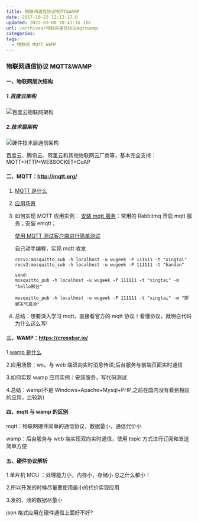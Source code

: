 ```yaml
---
title: 物联网通信协议MQTT&WAMP
date: 2017-10-23 12:12:17.0
updated: 2022-03-08 10:43:16.186
url: /archives/物联网通信协议mqttwamp
categories:
tags:
  - 物联网 MQTT WAMP
---
```


### 物联网通信协议 MQTT&WAMP

#### 一、物联网层次结构

##### 1.百度云架构

![百度云物联网架构](https://doc.bce.baidu.com/bce-documentation/IOT/overview_01.png)

  <!--more-->

##### 2.技术层架构

![硬件技术层通信架构](https://timgsa.baidu.com/timg?image&quality=80&size=b9999_10000&sec=1539402648576&di=6ed421d80ee289e786668d22e8ea57b5&imgtype=jpg&src=http%3A%2F%2Fimg1.imgtn.bdimg.com%2Fit%2Fu%3D1948897941%2C3581956780%26fm%3D214%26gp%3D0.jpg)

百度云、腾讯云、阿里云和其他物联网云厂商等，基本完全支持：MQTT+HTTP+WEBSOCKET+CoAP

#### 二、MQTT：http://mqtt.org/

1. [MQTT 是什么](https://www.jianshu.com/p/a7599ae21d4a)

2. [应用场景](https://www.jianshu.com/p/d726663efaa9)

3. 如何实现 MQTT 应用实例：
   [安装 mqtt 服务](https://github.com/mqtt/mqtt.github.io/wiki/servers)：常用的 Rabbitmq 开启 mqtt 服务；安装 emqtt；

   [使用 MQTT 测试客户端进行简单测试](https://blog.csdn.net/swedenfeng/article/details/53510048)

   自己动手编程，实现 mqtt 收发

   ```
   recv1:mosquitto_sub -h localhost -u wugeek -P 111111 -t "xingtai"
   recv2:mosquitto_sub -h localhost -u wugeek -P 111111 -t "handan"

   send:
   mosquitto_pub -h localhost -u wugeek -P 111111 -t "xingtai" -m "hello邢台"

   mosquitto_pub -h localhost -u wugeek -P 111111 -t "xingtai" -m "邯郸天气真冷"
   ```

4. 总结：想要深入学习 mqtt，直接看官方的 mqtt 协议！看懂协议，就明白代码为什么这么写!

#### 三、WAMP：https://crossbar.io/

1.[wamp 是什么](https://wamp-proto.org/)

2.应用场景：ws，与 web 端双向实时消息传递;后台服务与前端页面实时通信

3.如何实现 wamp 应用实例：安装服务，写代码测试

4.总结：wamp(不是 Windows+Apache+Mysql+PHP,之前在国内没有看到相应的应用，比较新)

#### 四、mqtt 与 wamp 的区别

mqtt：物联网硬件简单的通信协议，数据量小，通信代价小

wamp：后台服务与 web 端实现双向实时通信，使用 topic 方式进行订阅和发送简单方便

#### 五、硬件协议解析

1.单片机 MCU ：处理能力小，内存小，存储小 总之什么都小！

2.所以开发的时候尽量要使用最小的代价实现应用

3.发的、收的数据尽量小

json 格式应用在硬件通信上面好不好?
